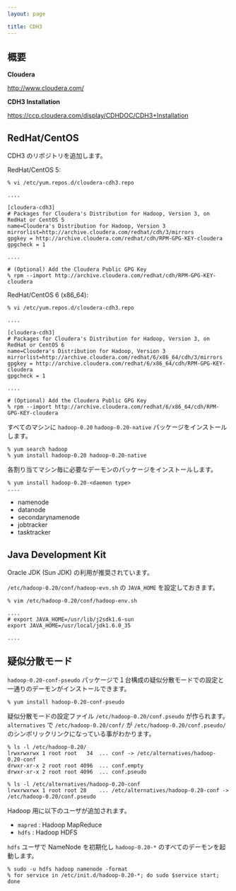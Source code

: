```yaml
---
layout: page

title: CDH3
---
```


## 概要

**Cloudera**

<http://www.cloudera.com/>

**CDH3 Installation**

<https://ccp.cloudera.com/display/CDHDOC/CDH3+Installation>


## RedHat/CentOS

CDH3 のリポジトリを追加します。

RedHat/CentOS 5:

    % vi /etc/yum.repos.d/cloudera-cdh3.repo

    ....

    [cloudera-cdh3]
    # Packages for Cloudera's Distribution for Hadoop, Version 3, on RedHat or CentOS 5
    name=Cloudera's Distribution for Hadoop, Version 3
    mirrorlist=http://archive.cloudera.com/redhat/cdh/3/mirrors
    gpgkey = http://archive.cloudera.com/redhat/cdh/RPM-GPG-KEY-cloudera
    gpgcheck = 1

    ....

    # (Optional) Add the Cloudera Public GPG Key
    % rpm --import http://archive.cloudera.com/redhat/cdh/RPM-GPG-KEY-cloudera

RedHat/CentOS 6 (x86_64):

    % vi /etc/yum.repos.d/cloudera-cdh3.repo

    ....

    [cloudera-cdh3]
    # Packages for Cloudera's Distribution for Hadoop, Version 3, on RedHat or CentOS 6
    name=Cloudera's Distribution for Hadoop, Version 3
    mirrorlist=http://archive.cloudera.com/redhat/6/x86_64/cdh/3/mirrors
    gpgkey = http://archive.cloudera.com/redhat/6/x86_64/cdh/RPM-GPG-KEY-cloudera
    gpgcheck = 1

    ....

    # (Optional) Add the Cloudera Public GPG Key
    % rpm --import http://archive.cloudera.com/redhat/6/x86_64/cdh/RPM-GPG-KEY-cloudera

すべてのマシンに `hadoop-0.20` `hadoop-0.20-native` パッケージをインストールします。

    % yum search hadoop
    % yum install hadoop-0.20 hadoop-0.20-native

各割り当てマシン毎に必要なデーモンのパッケージをインストールします。

    % yum install hadoop-0.20-<daemon type>
    ....

* namenode
* datanode
* secondarynamenode
* jobtracker
* tasktracker


## Java Development Kit

Oracle JDK (Sun JDK) の利用が推奨されています。

`/etc/hadoop-0.20/conf/hadoop-evn.sh` の `JAVA_HOME` を設定しておきます。

    % vim /etc/hadoop-0.20/conf/hadoop-env.sh

    ....
    # export JAVA_HOME=/usr/lib/j2sdk1.6-sun
    export JAVA_HOME=/usr/local/jdk1.6.0_35

    ....


## 疑似分散モード

`hadoop-0.20-conf-pseudo` パッケージで１台構成の疑似分散モードでの設定と一通りのデーモンがインストールできます。

    % yum install hadoop-0.20-conf-pseudo

疑似分散モードの設定ファイル `/etc/hadoop-0.20/conf.pseudo` が作られます。 `alternatives` で `/etc/hadoop-0.20/conf/` が `/etc/hadoop-0.20/conf.pseudo/` のシンボリックリンクになっている事がわかります。

    % ls -l /etc/hadoop-0.20/
    lrwxrwxrwx 1 root root   34  ... conf -> /etc/alternatives/hadoop-0.20-conf
    drwxr-xr-x 2 root root 4096  ... conf.empty
    drwxr-xr-x 2 root root 4096  ... conf.pseudo

    % ls -l /etc/alternatives/hadoop-0.20-conf
    lrwxrwxrwx 1 root root 28    ... /etc/alternatives/hadoop-0.20-conf -> /etc/hadoop-0.20/conf.pseudo

Hadoop 用に以下のユーザが追加されます。

* ``mapred`` : Hadoop MapReduce
* ``hdfs`` : Hadoop HDFS

`hdfs` ユーザで NameNode を初期化し `hadoop-0.20-*` のすべてのデーモンを起動します。

    % sudo -u hdfs hadoop namenode -format
    % for service in /etc/init.d/hadoop-0.20-*; do sudo $service start; done



